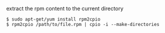 extract the rpm content to the current directory
```
$ sudo apt-get/yum install rpm2cpio
$ rpm2cpio /path/to/file.rpm | cpio -i --make-directories
```